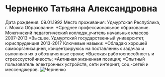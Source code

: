 # Черненко Татьяна Александровна
Дата рождения: 09.01.1992
Место проживания: Удмуртская Республика, г. Можга
Образование:
*Среднее профессиональное образование. Можгинский педагогический колледж,учитель начальных классов 2007-2013
*Высшее. Удмуртский государственный университет, юриспруденция 2013-2017
Ключевые навыки:
*Обладаю хорошей самоорганизацией, концентрируюсь на поставленных задачах и выполняю их в обозначенные сроки;
*Высокая работоспособность и стрессоустойчивость;
*Активная жизненная позиция;
*Опытный пользователь электронных устройств, сети интернет, соц.-сетей и мессенджеров.
![Черненко](photo_2018-06-01_16-06-33.jpg)